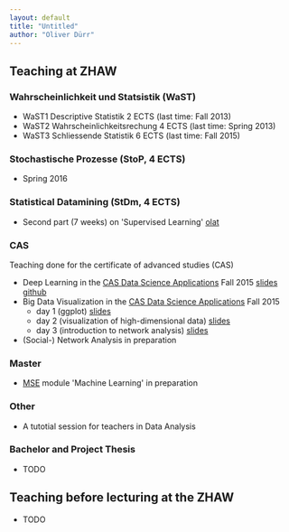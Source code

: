 ```yaml
---
layout: default
title: "Untitled"
author: "Oliver Dürr"
---
```


## Teaching at ZHAW

### Wahrscheinlichkeit und Statsistik (WaST)
* WaST1 Descriptive Statistik 2 ECTS (last time: Fall 2013)
* WaST2 Wahrscheinlichkeitsrechung 4 ECTS (last time: Spring 2013)
* WaST3 Schliessende Statistik 6 ECTS (last time: Fall 2015)

### Stochastische Prozesse (StoP, 4 ECTS)
* Spring 2016 

### Statistical Datamining (StDm, 4 ECTS)
* Second part (7 weeks) on 'Supervised Learning' [olat](https://olat.zhaw.ch/url/RepositoryEntry/188776449)

### CAS 
Teaching done for the certificate of advanced studies (CAS)

* Deep Learning in the [CAS Data Science Applications](http://www.weiterbildung.zhaw.ch/de/school-of-engineering/programm/cas-data-science-applications.html) Fall 2015 [slides](https://dl.dropboxusercontent.com/u/9154523/talks/Deep_Learning_CAS.pdf) [github](https://github.com/oduerr/dl_cas)
* Big Data Visualization in the [CAS Data Science Applications](http://www.weiterbildung.zhaw.ch/de/school-of-engineering/programm/cas-data-science-applications.html) Fall 2015
  + day 1 (ggplot) [slides](https://dl.dropboxusercontent.com/u/9154523/talks/big_data_vis_day1.pdf)
  + day 2 (visualization of high-dimensional data) [slides](https://dl.dropboxusercontent.com/u/9154523/talks/big_data_vis_day2.pdf)
  + day 3 (introduction to network analysis) [slides](https://dl.dropboxusercontent.com/u/9154523/talks/big_data_vis_day3.pdf)
* (Social-) Network Analysis in preparation


### Master
* [MSE](http://www.msengineering.ch/) module 'Machine Learning' in preparation

### Other 
* A tutotial session for teachers in Data Analysis

### Bachelor and Project Thesis
* TODO

## Teaching before lecturing at the ZHAW
* TODO

